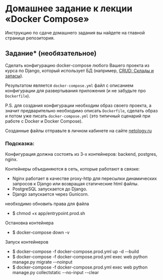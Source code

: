 # Домашнее задание к лекции «Docker Compose»

Инструкцию по сдаче домашнего задания вы найдете на главной странице репозитория. 

## Задание* (необязательное)

Cделать конфигурацию docker-compose любого Вашего проекта из курса по Django, который использует БД (например, [CRUD: Склады и запасы](https://github.com/netology-code/dj-homeworks/tree/drf/3.2-crud/stocks_products)).

Результатом является `docker-compose.yml` файл с описанием конфигурации для развертывания приложения (и не забудьте про `Dockerfile`).

P.S. для создания конфигурации необходим образ своего проекта, а значит предварительно необходимо описать `Dockerfile`, сделать образ и потом уже писать `docker-compose.yml` (это типичный сценарий при работе с Docker и Docker Compose).

Созданные файлы отправьте в личном кабинете на сайте [netology.ru](https://netology.ru)

### Подсказка:

Конфигурация должна состоять из 3-х контейнеров: backend, postgres, nginx. 

Контейнеры объединяются в сеть, которые работают в связке:

- Nginx работает в качестве proxy-http для пересылки динамических запросов к Django или возвращая статические html файлы.
- PostgreSQL запускается до Django.
- Django запускается через Gunicorn.

необходимо обновить права для файла
- $ chmod +x app/entrypoint.prod.sh

Остановка контейнера
- $ docker-compose down -v

Запуск контейнеров
- $ docker-compose -f docker-compose.prod.yml up -d --build
- $ docker-compose -f docker-compose.prod.yml exec web python manage.py migrate --noinput
- $ docker-compose -f docker-compose.prod.yml exec web python manage.py collectstatic --no-input --clear